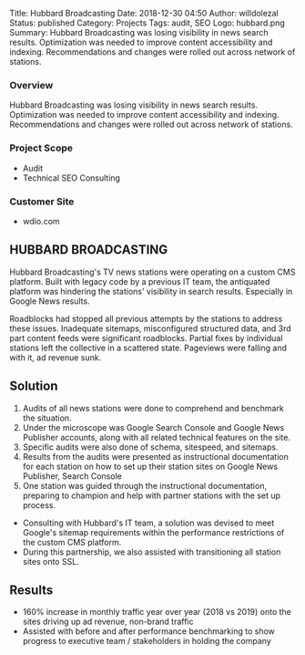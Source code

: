 Title: Hubbard Broadcasting
Date: 2018-12-30 04:50
Author: willdolezal
Status: published
Category: Projects
Tags: audit, SEO
Logo: hubbard.png
Summary: Hubbard Broadcasting was losing visibility in news search results. Optimization was needed to improve content accessibility and indexing. Recommendations and changes were rolled out across network of stations.


### Overview
Hubbard Broadcasting was losing visibility in news search results.
Optimization was needed to improve content accessibility and indexing.
Recommendations and changes were rolled out across network of stations.

### Project Scope
- Audit
- Technical SEO Consulting

### Customer Site
- wdio.com

## HUBBARD BROADCASTING

Hubbard Broadcasting's TV news stations were operating on a custom CMS platform. Built with legacy code by a previous IT team, the antiquated platform was hindering the stations' visibility in search results. Especially in Google News results.

Roadblocks had stopped all previous attempts by the stations to address these issues. Inadequate sitemaps, misconfigured structured data, and 3rd part content feeds were significant roadblocks. Partial fixes by individual stations left the collective in a scattered state. Pageviews were falling and with it, ad revenue sunk.

## Solution

1. Audits of all news stations were done to comprehend and benchmark the situation.
2. Under the microscope was Google Search Console and Google News Publisher accounts, along with all related technical features on the site.
3. Specific audits were also done of schema, sitespeed, and sitemaps.
4. Results from the audits were presented as instructional documentation for each station on how to set up their station sites on Google News Publisher, Search Console
5. One station was guided through the instructional documentation, preparing to champion and help with partner stations with the set up process.

- Consulting with Hubbard's IT team, a solution was devised to meet Google's sitemap requirements within the performance restrictions of the custom CMS platform.
- During this partnership, we also assisted with transitioning all station sites onto SSL.

## Results
- 160% increase in monthly traffic year over year (2018 vs 2019) onto the sites driving up ad revenue, non-brand traffic
- Assisted with before and after performance benchmarking to show progress to executive team / stakeholders in holding the company

